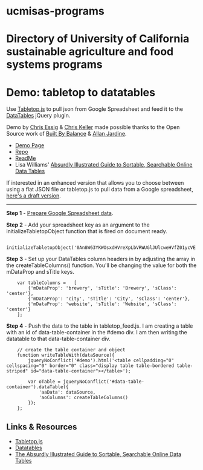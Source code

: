 # ucmisas-programs
# Directory of University of California sustainable agriculture and food systems programs
# Demo: tabletop to datatables

Use [Tabletop.js](https://github.com/jsoma/tabletop) to pull json from Google Spreadsheet and feed it to the [DataTables](http://datatables.net/) jQuery plugin.

Demo by [Chris Essig](https://twitter.com/CourierEssig) &amp; [Chris Keller](https://twitter.com/ChrisLKeller) made possible thanks to the Open Source work of [Built By Balance](http://builtbybalance.com) &amp; [Allan Jardine](https://github.com/DataTables).

* [Demo Page](http://projects.chrislkeller.com/demos/tabletop_to_datatables)
* [Repo](https://github.com/chrislkeller/tabletop_to_datatables)
* [ReadMe](https://github.com/chrislkeller/tabletop_to_datatables#readme)
* Lisa Williams' [Absurdly Illustrated Guide to Sortable, Searchable Online Data Tables](http://dataforradicals.com/the-absurdly-illustrated-guide-to-sortable-searchable-online-data-tables/)

If interested in an enhanced version that allows you to choose between using a flat JSON file or tabletop.js to pull data from a Google spreadsheet, [here's a draft version](https://github.com/chrislkeller/datafeed_to_datatables).

----

**Step 1** - [Prepare Google Spreadsheet data](https://github.com/jsoma/tabletop).

**Step 2** - Add your spreadsheet key as an argument to the initializeTabletopObject function that is fired on document ready.

        initializeTabletopObject('0An8W63YKWOsxdHVreXpLbVRWUGlJUlcweHVfZ01ycVE');

**Step 3** - Set up your DataTables column headers in by adjusting the array in the createTableColumns() function. You'll be changing the value for both the mDataProp and sTitle keys.

        var tableColumns =   [
    		{'mDataProp': 'brewery', 'sTitle': 'Brewery', 'sClass': 'center'},
    		{'mDataProp': 'city', 'sTitle': 'City', 'sClass': 'center'},
    		{'mDataProp': 'website', 'sTitle': 'Website', 'sClass': 'center'}
    	];

**Step 4** - Push the data to the table in tabletop_feed.js. I am creating a table with an id of data-table-container in the #demo div. I am then writing the datatable to that data-table-container div.

        // create the table container and object
        function writeTableWith(dataSource){
            jqueryNoConflict('#demo').html('<table cellpadding="0" cellspacing="0" border="0" class="display table table-bordered table-striped" id="data-table-container"></table>');

            var oTable = jqueryNoConflict('#data-table-container').dataTable({
                'aaData': dataSource,
                'aoColumns': createTableColumns()
            });
        };

## Links & Resources

* [Tabletop.js](https://github.com/jsoma/tabletop)
* [Datatables](http://datatables.net/index)
* [The Absurdly Illustrated Guide to Sortable, Searchable Online Data Tables](http://dataforradicals.com/the-absurdly-illustrated-guide-to-sortable-searchable-online-data-tables/)
